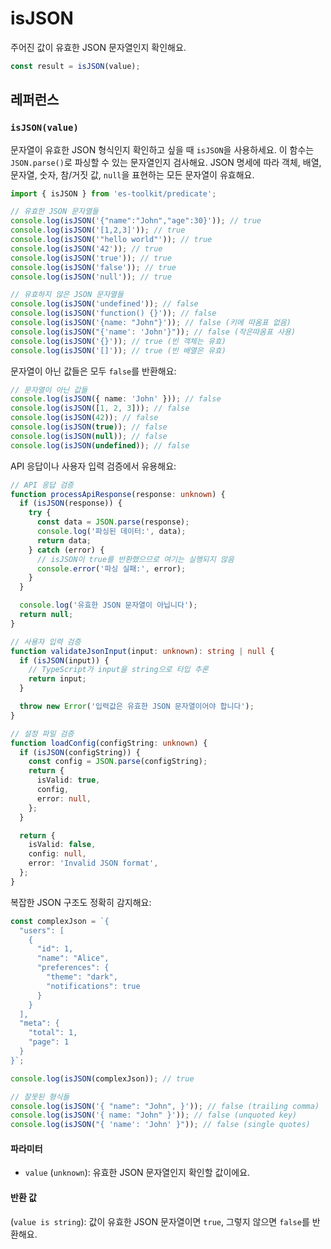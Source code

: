 # isJSON

주어진 값이 유효한 JSON 문자열인지 확인해요.

```typescript
const result = isJSON(value);
```

## 레퍼런스

### `isJSON(value)`

문자열이 유효한 JSON 형식인지 확인하고 싶을 때 `isJSON`을 사용하세요. 이 함수는 `JSON.parse()`로 파싱할 수 있는 문자열인지 검사해요. JSON 명세에 따라 객체, 배열, 문자열, 숫자, 참/거짓 값, `null`을 표현하는 모든 문자열이 유효해요.

```typescript
import { isJSON } from 'es-toolkit/predicate';

// 유효한 JSON 문자열들
console.log(isJSON('{"name":"John","age":30}')); // true
console.log(isJSON('[1,2,3]')); // true
console.log(isJSON('"hello world"')); // true
console.log(isJSON('42')); // true
console.log(isJSON('true')); // true
console.log(isJSON('false')); // true
console.log(isJSON('null')); // true

// 유효하지 않은 JSON 문자열들
console.log(isJSON('undefined')); // false
console.log(isJSON('function() {}')); // false
console.log(isJSON('{name: "John"}')); // false (키에 따옴표 없음)
console.log(isJSON("{'name': 'John'}")); // false (작은따옴표 사용)
console.log(isJSON('{}')); // true (빈 객체는 유효)
console.log(isJSON('[]')); // true (빈 배열은 유효)
```

문자열이 아닌 값들은 모두 `false`를 반환해요:

```typescript
// 문자열이 아닌 값들
console.log(isJSON({ name: 'John' })); // false
console.log(isJSON([1, 2, 3])); // false
console.log(isJSON(42)); // false
console.log(isJSON(true)); // false
console.log(isJSON(null)); // false
console.log(isJSON(undefined)); // false
```

API 응답이나 사용자 입력 검증에서 유용해요:

```typescript
// API 응답 검증
function processApiResponse(response: unknown) {
  if (isJSON(response)) {
    try {
      const data = JSON.parse(response);
      console.log('파싱된 데이터:', data);
      return data;
    } catch (error) {
      // isJSON이 true를 반환했으므로 여기는 실행되지 않음
      console.error('파싱 실패:', error);
    }
  }

  console.log('유효한 JSON 문자열이 아닙니다');
  return null;
}

// 사용자 입력 검증
function validateJsonInput(input: unknown): string | null {
  if (isJSON(input)) {
    // TypeScript가 input을 string으로 타입 추론
    return input;
  }

  throw new Error('입력값은 유효한 JSON 문자열이어야 합니다');
}

// 설정 파일 검증
function loadConfig(configString: unknown) {
  if (isJSON(configString)) {
    const config = JSON.parse(configString);
    return {
      isValid: true,
      config,
      error: null,
    };
  }

  return {
    isValid: false,
    config: null,
    error: 'Invalid JSON format',
  };
}
```

복잡한 JSON 구조도 정확히 감지해요:

```typescript
const complexJson = `{
  "users": [
    {
      "id": 1,
      "name": "Alice",
      "preferences": {
        "theme": "dark",
        "notifications": true
      }
    }
  ],
  "meta": {
    "total": 1,
    "page": 1
  }
}`;

console.log(isJSON(complexJson)); // true

// 잘못된 형식들
console.log(isJSON('{ "name": "John", }')); // false (trailing comma)
console.log(isJSON('{ name: "John" }')); // false (unquoted key)
console.log(isJSON("{ 'name': 'John' }")); // false (single quotes)
```

#### 파라미터

- `value` (`unknown`): 유효한 JSON 문자열인지 확인할 값이에요.

#### 반환 값

(`value is string`): 값이 유효한 JSON 문자열이면 `true`, 그렇지 않으면 `false`를 반환해요.
